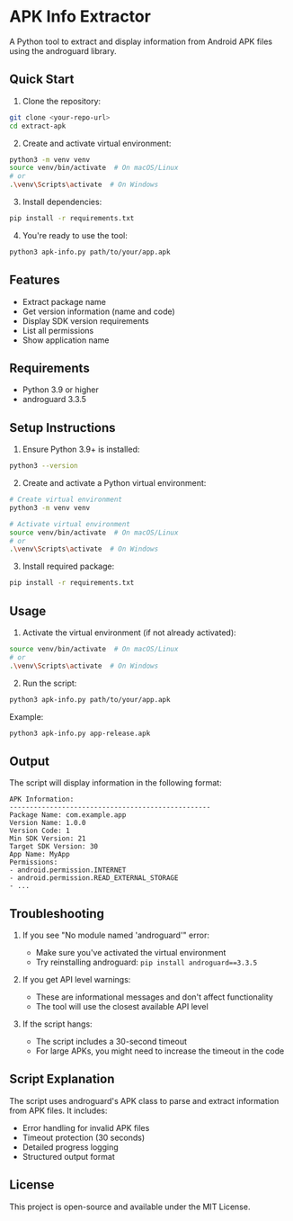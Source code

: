 # APK Info Extractor

A Python tool to extract and display information from Android APK files using the androguard library.

## Quick Start

1. Clone the repository:

```bash
git clone <your-repo-url>
cd extract-apk
```

2. Create and activate virtual environment:

```bash
python3 -m venv venv
source venv/bin/activate  # On macOS/Linux
# or
.\venv\Scripts\activate  # On Windows
```

3. Install dependencies:

```bash
pip install -r requirements.txt
```

4. You're ready to use the tool:

```bash
python3 apk-info.py path/to/your/app.apk
```

## Features

- Extract package name
- Get version information (name and code)
- Display SDK version requirements
- List all permissions
- Show application name

## Requirements

- Python 3.9 or higher
- androguard 3.3.5

## Setup Instructions

1. Ensure Python 3.9+ is installed:

```bash
python3 --version
```

2. Create and activate a Python virtual environment:

```bash
# Create virtual environment
python3 -m venv venv

# Activate virtual environment
source venv/bin/activate  # On macOS/Linux
# or
.\venv\Scripts\activate  # On Windows
```

3. Install required package:

```bash
pip install -r requirements.txt
```

## Usage

1. Activate the virtual environment (if not already activated):

```bash
source venv/bin/activate  # On macOS/Linux
# or
.\venv\Scripts\activate  # On Windows
```

2. Run the script:

```bash
python3 apk-info.py path/to/your/app.apk
```

Example:

```bash
python3 apk-info.py app-release.apk
```

## Output

The script will display information in the following format:

```
APK Information:
--------------------------------------------------
Package Name: com.example.app
Version Name: 1.0.0
Version Code: 1
Min SDK Version: 21
Target SDK Version: 30
App Name: MyApp
Permissions:
- android.permission.INTERNET
- android.permission.READ_EXTERNAL_STORAGE
- ...
```

## Troubleshooting

1. If you see "No module named 'androguard'" error:

   - Make sure you've activated the virtual environment
   - Try reinstalling androguard: `pip install androguard==3.3.5`

2. If you get API level warnings:

   - These are informational messages and don't affect functionality
   - The tool will use the closest available API level

3. If the script hangs:
   - The script includes a 30-second timeout
   - For large APKs, you might need to increase the timeout in the code

## Script Explanation

The script uses androguard's APK class to parse and extract information from APK files. It includes:

- Error handling for invalid APK files
- Timeout protection (30 seconds)
- Detailed progress logging
- Structured output format

## License

This project is open-source and available under the MIT License.
